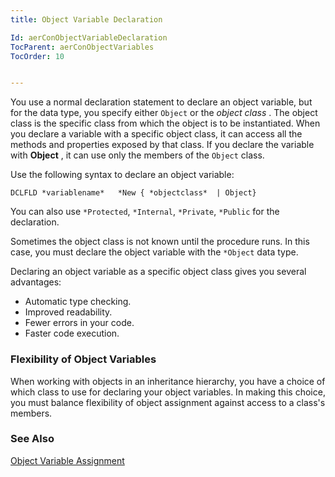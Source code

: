 ```yaml
---
title: Object Variable Declaration

Id: aerConObjectVariableDeclaration
TocParent: aerConObjectVariables
TocOrder: 10


---
```


You use a normal declaration statement to declare an object variable, but for the data type, you specify either ```Object``` or the *object class* . The object class is the specific class from which the object is to be instantiated. When you declare a variable with a specific object class, it can access all the methods and properties exposed by that class. If you declare the variable with **Object** , it can use only the members of the ```Object``` class. 

Use the following syntax to declare an object variable:

```
DCLFLD *variablename*   *New { *objectclass*  | Object}
```

You can also use ```*Protected```, ```*Internal```, ```*Private```, ```*Public``` for the declaration. 

Sometimes the object class is not known until the procedure runs. In this case, you must declare the object variable with the ```*Object``` data type. 

Declaring an object variable as a specific object class gives you several advantages: 

- Automatic type checking.
- Improved readability.
- Fewer errors in your code.
- Faster code execution.

### Flexibility of Object Variables
When working with objects in an inheritance hierarchy, you have a choice of which class to use for declaring your object variables. In making this choice, you must balance flexibility of object assignment against access to a class's members. 

### See Also
[Object Variable Assignment](ecrConObjectVariableAssignment.html) 
